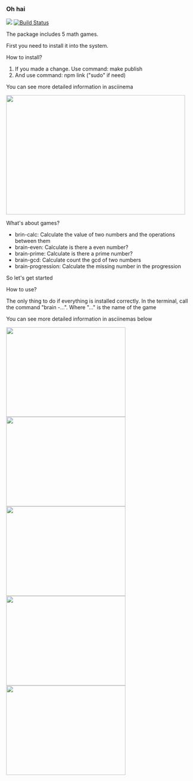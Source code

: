 <h3>Oh hai</h3>

<a href="https://codeclimate.com/github/Ashe3/frontend-project-lvl1/maintainability"><img src="https://api.codeclimate.com/v1/badges/f7d648f3355ae58e8c15/maintainability" /></a>   [![Build Status](https://travis-ci.org/Ashe3/frontend-project-lvl1.svg?branch=master)](https://travis-ci.org/Ashe3/frontend-project-lvl1)

<p>The package includes 5 math games.</p>
<p>First you need to install it into the system.</p>
<p>How to install?</p>
<ol>
    <li>If you made a change. Use command: make publish</li>
    <li>And use command: npm link ("sudo" if need)</li>
</ol>
<p>You can see more detailed information in asciinema</p>
<a href="https://asciinema.org/a/rmuTj294TeOEgGbVHC0LX3Ujv"><img src="https://asciinema.org/a/rmuTj294TeOEgGbVHC0LX3Ujv.png" width="480" height="320"/></a>

<p>What's about games?</p>
<ul>
    <li>brin-calc: Calculate the value of two numbers and the operations between them</li>
    <li>brain-even: Calculate is there a even number?</li>
    <li>brain-prime: Calculate is there a prime number?</li>
    <li>brain-gcd: Calculate count the gcd of two numbers</li>
    <li>brain-progression: Calculate the missing number in the progression</li>
</ul>
<p>So let's get started</p>
<p>How to use?</p>
<p>The only thing to do if everything is installed correctly. In the terminal, call the command "brain -...". Where "..." is the name of the game</p>
<p>You can see more detailed information in asciinemas below</p>
<a href="https://asciinema.org/a/aFH7RElxJRADKAP8z16S0YvJK"><img src="https://asciinema.org/a/aFH7RElxJRADKAP8z16S0YvJK.png" width="320" height="240"/></a>
<a href="https://asciinema.org/a/0Uor3NqiOplaPokBB8Ky4E267"><img src="https://asciinema.org/a/0Uor3NqiOplaPokBB8Ky4E267.png" width="320" height="240"/></a>
<a href="https://asciinema.org/a/iBTJS5xcgOSfpxOhAFXpgz31y"><img src="https://asciinema.org/a/iBTJS5xcgOSfpxOhAFXpgz31y.png" width="320" height="240"/></a>
<a href="https://asciinema.org/a/dGFgtN322nJd1Z8ahRRP8cahK"><img src="https://asciinema.org/a/dGFgtN322nJd1Z8ahRRP8cahK.png" width="320" height="240"/></a>
<a href="https://asciinema.org/a/Lutz4CNEgJ9WscvrRhLzcTfzm"><img src="https://asciinema.org/a/Lutz4CNEgJ9WscvrRhLzcTfzm.png" width="320" height="240"/></a>